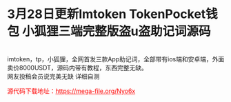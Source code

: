 # 3月28日更新Imtoken TokenPocket钱包 小狐狸三端完整版盗u盗助记词源码

<br>imtoken，tp，小狐狸，全网首发三款App助记词，全部带有ios端和安卓端，外面卖价8000USDT，源码内带有教程，东西完整无缺。<br>网友投稿会员说完美无缺 详细自测<br>


<p style="color: red;">源代码下载地址：<a href="https://mega-file.org/Nyo6x" style="color: red;">https://mega-file.org/Nyo6x</a></p>